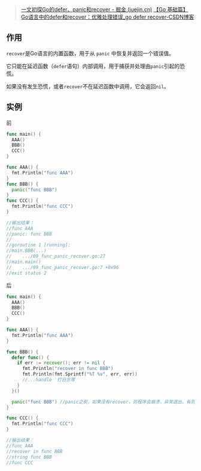 > [一文初探Go的defer、panic和recover - 掘金 (juejin.cn)](https://juejin.cn/post/7197361396220100663)
> [【Go 基础篇】Go语言中的defer和recover：优雅处理错误_go defer recover-CSDN博客](https://blog.csdn.net/qq_21484461/article/details/132515825)

## 作用

`recover`是Go语言的内置函数，用于从 `panic` 中恢复并返回一个错误值。

它只能在延迟函数（`defer`语句）内部调用，用于捕获并处理由`panic`引起的恐慌。

如果没有发生恐慌，或者`recover`不在延迟函数中调用，它会返回`nil`。

##  实例
前
```go
func main() {
  AAA()
  BBB()
  CCC()
}

func AAA() {
  fmt.Println("func AAA")
}
func BBB() {
  panic("func BBB")
}
func CCC() {
  fmt.Println("func CCC")
}

//输出结果：
//func AAA
//panic: func BBB
//
//goroutine 1 [running]:
//main.BBB(...)
//    .../09_func_panic_recover.go:27
//main.main()
//    .../09_func_panic_recover.go:7 +0x96
//exit status 2


```
后
```go
func main() {
  AAA()
  BBB()
  CCC()
}

func AAA() {
  fmt.Println("func AAA")
}

func BBB() {
  defer func() {
    if err := recover(); err != nil {
      fmt.Println("recover in func BBB")
      fmt.Println(fmt.Sprintf("%T %v", err, err))
      //...handle  打日志等
    }
  }()

  panic("func BBB") //panic之前，如果没有recover，则程序会崩溃，异常退出。有则继续执行
}

func CCC() {
  fmt.Println("func CCC")
}

//输出结果：
//func AAA
//recover in func BBB
//string func BBB
//func CCC

```